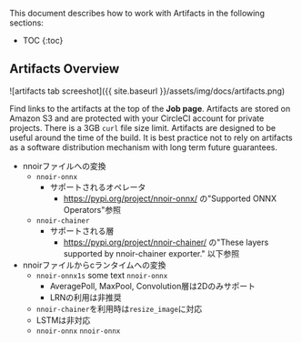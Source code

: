 This document describes how to work with Artifacts in the following sections:

* TOC
{:toc}

## Artifacts Overview

![artifacts tab screeshot]({{ site.baseurl }}/assets/img/docs/artifacts.png)

Find links to the artifacts at the top of the **Job page**. Artifacts are stored on Amazon S3 and are protected with your CircleCI account for private projects. There is a 3GB `curl` file size limit. Artifacts are designed to be useful around the time of the build. It is best practice not to rely on artifacts as a software distribution mechanism with long term future guarantees.

- nnoirファイルへの変換
  - `nnoir-onnx`
    - サポートされるオペレータ
      - <https://pypi.org/project/nnoir-onnx/> の"Supported ONNX Operators"参照
  - `nnoir-chainer`
    - サポートされる層
      - <https://pypi.org/project/nnoir-chainer/> の"These layers supported by nnoir-chainer exporter." 以下参照
- nnoirファイルからcランタイムへの変換
  - `nnoir-onnx1s` some text `nnoir-onnx`
    - AveragePoll, MaxPool, Convolution層は2Dのみサポート
    - LRNの利用は非推奨
  - `nnoir-chainer`を利用時は`resize_image`に対応
  - LSTMは非対応
  - `nnoir-onnx` `nnoir-onnx`